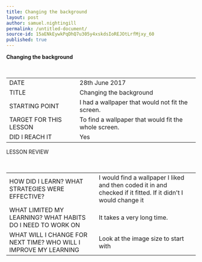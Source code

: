 ```yaml
---
title: Changing the background
layout: post
author: samuel.nightingill
permalink: /untitled-document/
source-id: 15aENkEywkPqDhQ7u305y4xskdsIoREJOtLrfMjxy_60
published: true
---
```

**Changing the background**

​ 

<table>
  <tr>
    <td>DATE</td>
    <td> 28th June 2017</td>
  </tr>
  <tr>
    <td>TITLE</td>
    <td>Changing the background</td>
  </tr>
  <tr>
    <td>STARTING POINT</td>
    <td>I had a wallpaper that would not fit the screen.</td>
  </tr>
  <tr>
    <td>TARGET FOR THIS LESSON</td>
    <td>To find a wallpaper that would fit the whole screen.</td>
  </tr>
  <tr>
    <td>DID I REACH IT</td>
    <td>Yes  </td>
  </tr>
</table>


LESSON REVIEW

​ 

<table>
  <tr>
    <td>HOW DID I LEARN? WHAT STRATEGIES WERE EFFECTIVE?</td>
    <td>I would find a wallpaper I liked and then coded it in and checked if it fitted. If it didn't I would change it</td>
  </tr>
  <tr>
    <td>WHAT LIMITED MY LEARNING? WHAT HABITS DO I NEED TO WORK  ON</td>
    <td>It takes a very long time.</td>
  </tr>
  <tr>
    <td>WHAT WILL I CHANGE FOR NEXT TIME? WHO WILL I IMPROVE MY LEARNING</td>
    <td>Look at the image size to start with</td>
  </tr>
</table>


